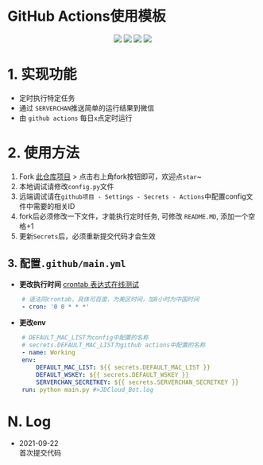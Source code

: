 GitHub Actions使用模板
===

<p align="center">
    <img src="https://img.shields.io/badge/Created on-2022.09-green"/>
    <img src="https://img.shields.io/badge/Python-3.7-blue"/>
    <img src="https://img.shields.io/badge/Last commit-Dec.-yellow"/>
    <img src="https://img.shields.io/badge/Repo size-35.8kb-red"/>
</p>

# 1. 实现功能
+ 定时执行特定任务
+ 通过 `SERVERCHAN`推送简单的运行结果到微信
+ 由 `github actions` 每日`x`点定时运行

# 2. 使用方法
1. Fork [此仓库项目](https://github.com/) > 点击右上角fork按钮即可，欢迎点`star`~
2. 本地调试请修改`config.py`文件
3. 远端调试请在`github项目 - Settings - Secrets - Actions`中配置config文件中需要的相关ID
4. fork后必须修改一下文件，才能执行定时任务, 可修改 `README.MD`, 添加一个空格+1
5. 更新`Secrets`后，必须重新提交代码才会生效


## 3. 配置`.github/main.yml`

- **更改执行时间** [crontab 表达式在线测试](https://crontab.guru/)
```yml
    # 语法同crontab，具体可百度，为美区时间，加8小时为中国时间
    - cron: '0 0 * * *'
```

- **更改env**
```yml
    # DEFAULT_MAC_LIST为config中配置的名称
    # secrets.DEFAULT_MAC_LIST为github actions中配置的名称
    - name: Working
    env:
        DEFAULT_MAC_LIST: ${{ secrets.DEFAULT_MAC_LIST }}
        DEFAULT_WSKEY: ${{ secrets.DEFAULT_WSKEY }}
        SERVERCHAN_SECRETKEY: ${{ secrets.SERVERCHAN_SECRETKEY }}
    run: python main.py #>JDCloud_Bot.log
```



# N. Log

+ 2021-09-22  
首次提交代码
